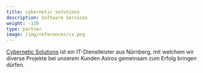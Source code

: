 ```yaml
---
title: cybernetic solutions
description: Software Services
weight: -130
type: partner
image: /img/references/cs.png
---
```


[Cybernetic Solutions](https://www.cybernetic-solutions.de/) ist ein IT-Dienstleister aus Nürnberg, mit welchem wir diverse Projekte bei unserem Kunden Axiros gemeinsam zum Erfolg bringen dürfen.

